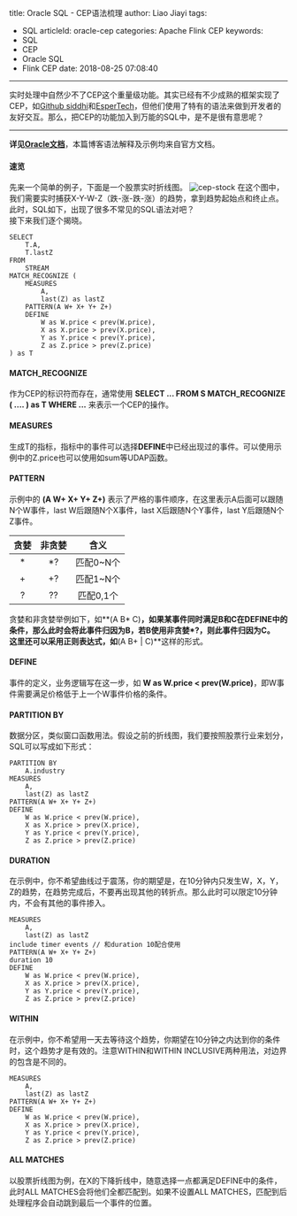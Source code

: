 title: Oracle SQL - CEP语法梳理
author: Liao Jiayi
tags:
  - SQL
articleId: oracle-cep
categories: Apache Flink CEP
keywords:
  - SQL
  - CEP
  - Oracle SQL
  - Flink CEP
date: 2018-08-25 07:08:40
---
实时处理中自然少不了CEP这个重量级功能。其实已经有不少成熟的框架实现了CEP，如[Github siddhi](https://github.com/wso2/siddhi)和[EsperTech](http://www.espertech.com/)，但他们使用了特有的语法来做到开发者的友好交互。那么，把CEP的功能加入到万能的SQL中，是不是很有意思呢？  
***
**详见[Oracle文档](https://docs.oracle.com/middleware/1213/eventprocessing/cql-reference/GUID-34D4968E-C55A-4BC7-B1CE-C84B202217BD.htm#CQLLR1531)**，本篇博客语法解释及示例均来自官方文档。

#### 速览
先来一个简单的例子，下面是一个股票实时折线图。
![cep-stock][1]
在这个图中，我们需要实时捕获X-Y-W-Z（跌-涨-跌-涨）的趋势，拿到趋势起始点和终止点。此时，SQL如下，出现了很多不常见的SQL语法对吧？  
接下来我们逐个揭晓。

```
SELECT
    T.A,
    T.lastZ
FROM
    STREAM
MATCH_RECOGNIZE (
    MEASURES
        A,
        last(Z) as lastZ
    PATTERN(A W+ X+ Y+ Z+)
    DEFINE 
        W as W.price < prev(W.price),
        X as X.price > prev(X.price),
        Y as Y.price < prev(Y.price),
        Z as Z.price > prev(Z.price)
) as T
```

#### MATCH_RECOGNIZE
作为CEP的标识符而存在，通常使用 **SELECT ... FROM S MATCH_RECOGNIZE ( .... ) as T WHERE ...** 来表示一个CEP的操作。

#### MEASURES
生成T的指标，指标中的事件可以选择**DEFINE**中已经出现过的事件。可以使用示例中的Z.price也可以使用如sum等UDAP函数。

#### PATTERN
示例中的 **(A W+ X+ Y+ Z+)** 表示了严格的事件顺序，在这里表示A后面可以跟随N个W事件，last W后跟随N个X事件，last X后跟随N个Y事件，last Y后跟随N个Z事件。

贪婪 | 非贪婪 | 含义
:--: | :--: | :--:
* | *? | 匹配0~N个
+ | +? | 匹配1~N个
? | ?? | 匹配0,1个

贪婪和非贪婪举例如下，如**(A B* C)**，如果某事件同时满足B和C在DEFINE中的条件，那么此时会将此事件归因为B，若B使用非贪婪*?，则此事件归因为C。  
这里还可以采用正则表达式，如**(A B+ | C)**这样的形式。

#### DEFINE
事件的定义，业务逻辑写在这一步，如 **W as W.price < prev(W.price)**，即W事件需要满足价格低于上一个W事件价格的条件。

#### PARTITION BY
数据分区，类似窗口函数用法。假设之前的折线图，我们要按照股票行业来划分，SQL可以写成如下形式：

```
PARTITION BY
    A.industry
MEASURES
    A,
    last(Z) as lastZ
PATTERN(A W+ X+ Y+ Z+)
DEFINE 
    W as W.price < prev(W.price),
    X as X.price > prev(X.price),
    Y as Y.price < prev(Y.price),
    Z as Z.price > prev(Z.price)
```

#### DURATION
在示例中，你不希望曲线过于震荡，你的期望是，在10分钟内只发生W，X，Y，Z的趋势，在趋势完成后，不要再出现其他的转折点。那么此时可以限定10分钟内，不会有其他的事件掺入。

```
MEASURES
    A,
    last(Z) as lastZ
include timer events // 和duration 10配合使用
PATTERN(A W+ X+ Y+ Z+)
duration 10 
DEFINE 
    W as W.price < prev(W.price),
    X as X.price > prev(X.price),
    Y as Y.price < prev(Y.price),
    Z as Z.price > prev(Z.price)
```

#### WITHIN
在示例中，你不希望用一天去等待这个趋势，你期望在10分钟之内达到你的条件时，这个趋势才是有效的。注意WITHIN和WITHIN INCLUSIVE两种用法，对边界的包含是不同的。

```
MEASURES
    A,
    last(Z) as lastZ
PATTERN(A W+ X+ Y+ Z+)
DEFINE 
    W as W.price < prev(W.price),
    X as X.price > prev(X.price),
    Y as Y.price < prev(Y.price),
    Z as Z.price > prev(Z.price)
```

#### ALL MATCHES
以股票折线图为例，在X的下降折线中，随意选择一点都满足DEFINE中的条件，此时ALL MATCHES会将他们全都匹配到。如果不设置ALL MATCHES，匹配到后处理程序会自动跳到最后一个事件的位置。








  [1]: http://www.liaojiayi.com/assets/cep-stock.png
